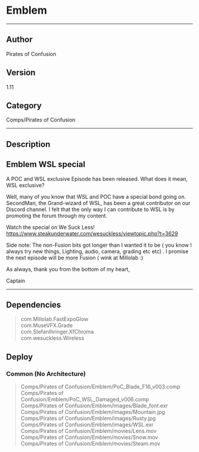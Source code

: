 # Emblem
___

## Author
Pirates of Confusion

## Version
1.11

## Category
Comps/Pirates of Confusion

___

## Description
<h2>Emblem WSL special</h2>

<p>A POC and WSL exclusive Episode has been released. What does it mean, WSL exclusive?</p>

<p>Well, many of you know that WSL and POC have a special bond going on. SecondMan, the Grand-wizard of WSL, has been a great contributor on our Discord channel. I felt that the only way I can contribute to WSL is by promoting the forum through my content.</p>

<p>Watch the special on We Suck Less!<br> <a href="https://www.steakunderwater.com/wesuckless/viewtopic.php?t=3629">https://www.steakunderwater.com/wesuckless/viewtopic.php?t=3629</a></p>

<p>Side note: The non-Fusion bits got longer than I wanted it to be ( you know I always try new things, Lighting, audio, camera, grading etc etc) . I promise the next episode will be more Fusion ( wink at Millolab :)</p>

<p>As always, thank you from the bottom of my heart,</p>

<p>Captain</p>

___

## Dependencies

> com.Millolab.FastExpoGlow  
> com.MuseVFX.Grade  
> com.StefanIhringer.XfChroma  
> com.wesuckless.Wireless  
## Deploy

### Common (No Architecture)

> Comps/Pirates of Confusion/Emblem/PoC_Blade_F16_v003.comp  
> Comps/Pirates of Confusion/Emblem/PoC_WSL_Damaged_v006.comp  
> Comps/Pirates of Confusion/Emblem/images/Blade_font.exr  
> Comps/Pirates of Confusion/Emblem/images/Mountain.jpg  
> Comps/Pirates of Confusion/Emblem/images/Rusty.jpg  
> Comps/Pirates of Confusion/Emblem/images/WSL.exr  
> Comps/Pirates of Confusion/Emblem/movies/Lens.mov  
> Comps/Pirates of Confusion/Emblem/movies/Snow.mov  
> Comps/Pirates of Confusion/Emblem/movies/Steam.mov  
